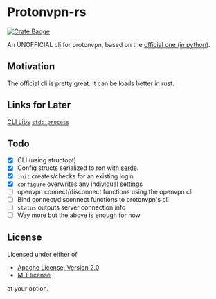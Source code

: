 # Protonvpn-rs

[![Crate Badge](https://buildstats.info/crate/protonvpn)](https://crates.io/crates/protonvpn)

An UNOFFICIAL cli for protonvpn, based on the [official one (in python)](https://github.com/ProtonVPN/linux-cli).

## Motivation

The official cli is pretty great. It can be loads better in rust.


## Links for Later

[CLI Libs](https://lib.rs/command-line-interface)
[`std::process`](https://doc.rust-lang.org/std/process/index.html)

## Todo

- [x] CLI (using structopt)  
- [X] Config structs serialized to [ron](https://crates.io/crates/ron) with [serde](https://serde.rs/).
- [X] `init` creates/checks for an existing login
- [X] `configure` overwrites any individual settings
- [ ] openvpn connect/disconnect functions using the openvpn cli
- [ ] Bind connect/disconnect functions to protonvpn's cli
- [ ] `status` outputs server connection info
- [ ] Way more but the above is enough for now

## License

Licensed under either of

- [Apache License, Version 2.0](https://www.apache.org/licenses/LICENSE-2.0)
- [MIT license](https://opensource.org/licenses/MIT)

at your option.
